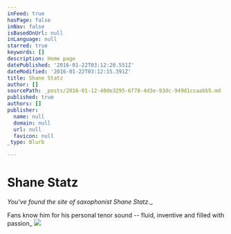 ```yaml
---
inFeed: true
hasPage: false
inNav: false
isBasedOnUrl: null
inLanguage: null
starred: true
keywords: []
description: Home page
datePublished: '2016-01-22T03:12:20.551Z'
dateModified: '2016-01-22T03:12:15.391Z'
title: Shane Statz
author: []
sourcePath: _posts/2016-01-12-40de3295-6f78-4d3e-93dc-949d1ccaabb5.md
published: true
authors: []
publisher:
  name: null
  domain: null
  url: null
  favicon: null
_type: Blurb

---
```

# Shane Statz

_You've found the site of saxophonist Shane Statz.__

Fans know him for his personal tenor sound -- fluid, inventive and filled with passion_
![](https://the-grid-user-content.s3-us-west-2.amazonaws.com/3b09a64c-b673-464c-a6ab-30367af19b31.jpg)